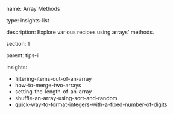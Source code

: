 name: Array Methods

type: insights-list

description: Explore various recipes using arrays' methods.

section: 1

parent: tips-ii

insights:
  - filtering-items-out-of-an-array
  - how-to-merge-two-arrays
  - setting-the-length-of-an-array
  - shuffle-an-array-using-sort-and-random
  - quick-way-to-format-integers-with-a-fixed-number-of-digits
